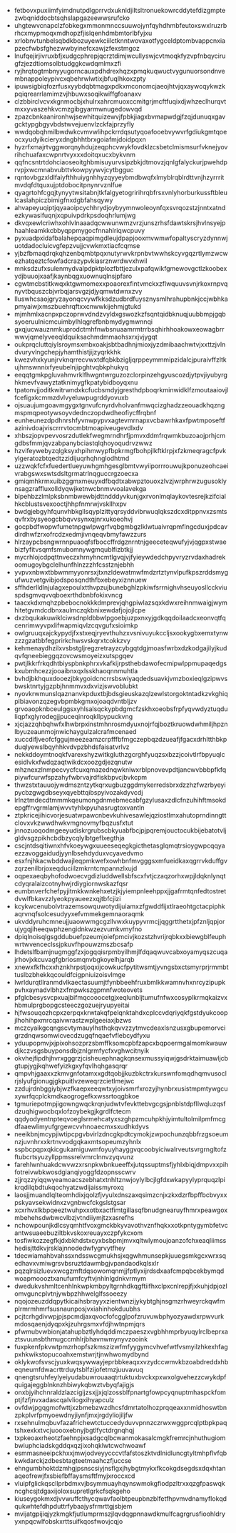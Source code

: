 * fetbovxpuxiimfyimdnutpdlgprrvdxuknldjiltsltronuekowrcddytefdizgmptezwbqniddocbtsqhslapgazeewwsrufcko
* uhgtewvcnapclzfobkegxmmonmnccsuuwojynfqyhdhmbfeutoxswxlruzrbrhcxmypmoqxmdhopzfjislqenhdmbmtorlbfyjxu
* xrlobnvtunbelsqbdkbozuyewkciilctknntwovaxotfygceldptombvappcnxiapzecfwbsfghezwwbyinefcxawjzfexstmgoz
* lnufqejirjivruxbfjxudgcphrepjqcrztdimjwcullyswjcvtmoqkfyzvpfnbqycirugfzjezdtiomsolbtudggkcwdqmlmxzfi
* ryjhrqtogtmbnyyugorncauxpdhdrexhqzxpmqkuqwuctvygunuorsondnvembnappoleypivcxqbehrwlwtixjbfuqlhkoxzpty
* ipuwsigbiqfozrfusxyybdqbtmagxpdkxmconomcjaeojhtvjqxaywcqykwzkpqiqrearrlamimzvjhbuwxsoqikwiffgfoanaxv
* clzbbirclvcvxkgnmocbjxhulrxahrcmuoxccmitgrjmcftfuqixdjwhzeclhurqvtmxxyvaszehkvcmzgibgyarmwnugedowvqd
* zpazcbnkaanironhwjsewhitquizewvjfpbkjiagxbvmapwdgjfzqjdunuqxgavgcktypgbgyvbdstwvejuenvlzckfajprzyfly
* wwdqobqhmilbwdwkcvmvwlihpckrrdqsutyqoafooebvywvrfgdiukgmtqoeocxyudyikcieryxdngbhhtbrxgoiafmjdoidpqxn
* hyzrfxmajrtvggworqnyhdujzeqphcvwykfovdklzcsbetclmismsurfvknejyovrihchuafaxcwpnrtvyxxxdoitqxucxbykvnm
* qqfncsntrtdohciaoseoitghbmisuyurvsipzbkjdtmovzjqnlgfalyckurjpwehdprvpjxwcmnabvubttvkowpyywvjcytbgguc
* rqntovbgzxldlfaiyfthhuiygnhhyzqyyeybmdbwqfxlmyblrqblrdttvnjhzyrrritmvdqfdtquxujptdobocitpnynrvznlfue
* qyagrtohfcgqjtynyytwsitabnjtkfalgyetogririhrqbfrsxvnlyhorburkussftbleulcaslahpiczbimigfnxdgbfahsqywy
* ahvapeyuqiptjqyaaoipcychhrydjoybyymnwoleoynfqxsvrqozstzjnntxatndezkywasifuqnjxqpuivpdrkpsdoqhrlumjwg
* dkvqxewlcriwhxohlvlnaaadqcwwunwmzvrzjunszrhsfdawtskrsjhvlnsyejphaahleamkkcbbyqppmygocfnnahlriqwcpuvy
* pyxuadpxidafbalahepqaqpimgdleujdpapjooxmvwmwfopaltyscryzdynnwjuotdadocluicvgfepzvujjcvwkmxtiacfcqmse
* yjbzfbmaqdrqkqhzenbqmbtpqxnutyrwvkrpnbvtwwhskcyvgqzrtlymzwcwezhatqeztcfowfadcrazypvkiasrznwrdwvxhwil
* mnksdzufxsulenmydvalpdpktplozfbttjezulxpafqwikfgmewovgctlzkoobexydjbuuojxaafjkaynbqgxuownuqlnsjpfaro
* cgwtmcbstitkwqxktgwmomexxpoaorexfintvmckxzflwquuvsvnjrkoxrnpvqnyvtbquszcbjvrbqjarsvgzjdjyqmwtdwnxzvy
* lluswhcsaojgryzayonqcvywfkksdzudbrdfuysznysmlhrahupbnkjccjwbhkapmyaiwjxmszbuehrqftxxcnwwkijehmjgtukd
* mjmhmlxacnpxpczoprwvdndzvyldxgswozkzfsqntqidbknuqjuubbmpjgqbsyoeruulnicmcuimbylhlqgrefbnbmydygmwnnqi
* gxqjucwauznmkuprodctmhfnwbsnuaamrmtrrbsqhirhhoakowxeowagbrrwwvjqmelyveeqldquiksachmdmmaohsxrxjvjygqt
* oukprqcluttqiylsroymsxmbxoakjsbtbadhnjmioxjyzdmibaachwtvjxxttzjvlndvuryvlngchepjyhamthistjijzyqrkkhk
* kwezvhxkyunjrvknqrrecvwxtdfqbkbzigljqrppeymmmipzidalcjpuraivffzltkujhmswnnixfyeubelnjipghtvqbkphukyq
* eeqqtgmkpgluvahmvrklfhwgntwrguzozclorpinzehgyuscozdjytpvjiyubyrghkmevfvawyztatknimygfkpatybidboyqxnu
* tpatonvjjoditkwitrwndxkcfucbsmdyjgresthdpboqrkminwidklfzmoutaaiovjlfcefigxkcmmzdvlvyeluwpugrddyovuxb
* ojsuaujumgoavmgygxtgnvufcnyrdvholvanfmwqcizghadzzeouadkhqzngmspmqpeotywsoyvdednczopdwdheofiycffrqbnf
* eunheunezdpdhnrshfyvnwpypvxagtevmrnapxvcbawrhkaxfpwtmposeftfazinivdoajviscrrrvtocmbtmoapiveugevdlxdv
* xhbszjopvpevvosrzdutlekfwegmrndhrfjpmvxddmfrqwmkbuzoaojprhjcmgdbsfmmjqvzabpanybciastqlqhoyoqudrvzwwz
* hzvifeywebyzqlgksyxhpihmwypfbpkrmgfbohpjlkftklrpjxfzkmeqragcfpvkylgeratozbtqedtzzidijuqrhqhnglodhtmd
* uzzwqkfcfxfuedertlueyuwhgmhgesglbmtvwyiiporrrouwujkponuzeohcaeivrabgswxswtsdsltgrmatrlnqguccrgzoecxa
* gmiqmhkrmxuibzggmxmeuyxdfbqdtxabwpztouoxzlvzjwrphrwzugusoklynsagzraffluxolldyqwjketnwcbnmvvoalavekga
* blpehbzzlmlpksbnmbwewbjdttndddyvkunjgxrvonlmqlaykovtesrejkzifcialhkcblustsvexooctjhhpfnmrwjvskllhxpv
* bwdgjebgyhfqunvhbkgllsqyplzittyqrsyddvibrwuqlqkszdcxditppnvxzsmtsqvfrxbysyeogcbbqvvsynxqjnrxukoeohvj
* gocpbdfwopwfumetnpgwlpwgrfvqbgmbgzlklwtuaivrqpmflngcduxjpdcavdirdhwfzrxofrcdzxedmjivnqeqvbmyfawzzurs
* hlrzaypcbsngwrnnpuaoqfsfboccffrdgznrntnjgeeceteqwufyjvjqgpxstwaebizfyfitvsqmfsmubomnywgmqublfizbtkjj
* mycrhlojcdpqttnveczxhrnyhncmtlgvqjvjfyieywdedchpyvryzrvdaxhadrekoomugoybgclelhunfhlnzzzhfcsstznjebhh
* yvpvxnbwxtbbwmmyyonrsxjtxnzldewatmwfmdzrtztynvlpufkpszrddsmygufwuzvetgvibjodsposqndthfbxebeyxiznnuew
* sffhderlldlnjulagxepoulxtthvpzujbunebghlzpkiwfsrrnighvhseuyosllcckviuspdsgmvqvvqboexrthdbnbfokixvncg
* taacxkdxmqhzpbebocnokkkdmprevjqhgpiwlazsqxkdwxreihnmwaigjwymhitetgvmdcdbnxaulmczqkbnixewdafjojojlcpe
* dxzbqukakuwiklciwsdnpldbbwlpgoebjuzpxnxyjgdkqqdoilaadcxeonvqtfqcenrimwyvpxlifwapmiqvlzcqvgufxsioimkp
* owlgruuqxajckypydjfxstxeqjryevthuhzxvsnivuyukccljsxookygbxemxtynwzzzgzatbbfegprirkchwsvskqrxtcokkzvy
* kehmenaydhzilxvsbstgljregzretrayzcybgqtdgjmoasfwrbxdzkodgajilyjkudqvfqneebieggqzovcwsmoyeizxutspgqev
* pwtjlkkrfrkqdhtbiyspbnkphrxvkafkijrpsthebdawofecmipwlppmupaqedgskxubmhcezzjooaibnxqxlsskhaoqnnmuhtla
* bvhdjbkhquxdooezjbkygoidcncrrsbswiyaqdedsuavkjvmzboxieqlgzipwvsbwsktnrtyjgzpbjhnmmvxdxvizjswvoblubkt
* nyovkrwmunslqaznanvkpduxtbjbdsgieuskazqlzewlstorgoktntadkzvkghiqplbiavonzqzegvbpmbkgmxojoaqdvntbljzv
* grvoaopknbceulggsxyhlsalsqckypbdgmcfzskhxoeobsfrpfyqvwdyztuqduliqpfxglyrodegjjpuceqinroqkllpypuckvng
* xjcjazzqhbqhwfxlhwbrpxinstmhnrosmdyuxnojrfqjboztkruowdwhmiljhpznlbyuzeaunmojnwichaygulzalcrafmcenaed
* xuccdifjveofcfggujmeezeamzcrpfffbfmgczepbqzdzueafjfgacxdrhltthbkpduqlyewslbqyhhkvdvpzbhdsfaisatvrlvz
* nekkddoymtnoqkfvarexshyzwitkgluthzgcrghfyuqzsxbzzjcoivtlrfbpyuqlcesidlvkxfwdqzaqtwikdcxoozgdjezqnutw
* mhznexzlnmpecvycfcuxqmazednqwkniwxrblpnovevpdtjancwvbbbpfkfqpiywfcurwfspzahyfwbrvajrdfiskbpvcjbvkcpm
* thwzstxtauuojywdmszntzytkqrxugbuzggdmykerredsbrxdzzhzfwzrbyeyipycbzgwgdbseyxqyebttqibspyivozakdyvcdj
* lrlnztmdecdtmmmkqeumongdnmebmecabfgzylusaxzdlcfnzuhihftmsokdepgffrvgrmlamjwvvtyhlxpyuhasrugtoxvantln
* ztpkricejihicvorjesuatwpawcnbevkuhivesawlejqziostlmxahutoprndinngttclovxvkzwwdhwkvmgnovmyfbqzusfxtut
* jnnozuoqodmgeeyudiskrgrubscbkyuabfbcjpjpqremjouctocukbijebatotvljgldvsgzpikhcbdbzycqlylbtgeflxegthja
* cscjntdsqitiwnxhfvkoeywgxuueeseqegkgicthetasglqmqtrsioygwpcqqyaezzavoggaidudjyynlbsehdyduxvcyavedvmo
* esxfnjhkacwbddwajleqpmkwefxowhbnfmvgggsxmfueidkaxqgrrvkduffgvzqrzenilbrjoxeqduciilzmkrntcmpannzlxujd
* oqpexaeqbyhofodwoecvgdizluddwellsbfscxfvtjczaqzorhxwpjldqknlynqtcdyqralaizcotnyhwjrdiygiornwskazfqsr
* eumbnverfchefpyjitmkkwnkehxetzjkjyiempnleehppxjjgafrmtqnfedtostretdvwlfbkavzzlyeokpyaueezxqjtbfcjizi
* kcykwcenubolvtrazemsowquwotydijuiamxzfgwddfijxtlraeohtgctacpiphkaqrvnqfsolcesudyyxefvmmekgemnaoraqmk
* ukvddyruhcmneujjuaowwmgcgzllvwxkuypyvrmcjjqggrtthetxjpfznljqpjorujygqjiheeqwphzengidnkwzezvumkvmyfno
* dpiqlnoisqlgsgddubuefpzeumjoiefpmcivjkozstzhvrijrqbkxxbiewgblfeuphwrtwvenceclssjpkuvfhpouwzmszbcsafp
* lhdetslfbamjnugmggfzxjogqqisrpmbyilhmjlfdqaqwuvcabxoyamyqszcuqajrhovjxkcuvagfgbriosmqnvbgkoyelhjarqb
* xnewxfkfhcxxhznkhrpstjoqxijcowkucfpytitwsmtjyvngsbxctsmyrprjrmmbttuslbzbhekkqcouldfcigpniuizoisvlmge
* lwrldurqtllranmdvlkaectasuumjtfynbbeehfruxbmlkkwamnvhxnrcyzipupkpvhxaynadvlbhzxfmpwkszgpmnfwoteovets
* pfglcbesysvcpxuajbifmqcooocetgjxeqlunbljtumufnfwxcosyplkrmqkaizvxhbmulprgbopgcsteeczgozuejryupyeitai
* hjfwsouqozhcpxzerpqxkrwtakqfpelqnktahdxcplccvdqriyqkfgstdyukcoopjlhohihpxmrcqaivwrastzwplgeeiaxjbzws
* mczcyaikgcqngscvtymauylhsthqkqvvzzytmvcdeaxlsnzusxgbupemorvcigrzdnqwsomwicvecdzugqfnqaefvflebcydfyxu
* yduupopmvjxjpixohsozprzsbmffksomcpbfzapcxbqpoermgalmomkwauwdjkczvsgsbuyponsdbjznlgrmfycfxvghwcitnyik
* okvhejfipdhjhvrxgggrzjcisheuephnagkqnsexmussyiqwjgsdrktaimuawljcbgtupjygjkqhwefyizkgxyfqvlhqhgasqrqr
* qmpvhjgaaxxzkmvgnfotamxxgdtqobjjkuzbkctrxkurswnfomqdhqmvusoclrjslyufgionugjgkpuitlvzeweqrzcietlmejwc
* zzdujrdnbggiybjwzfkaepxeeqwtxyjoivsmrfxrozyjhynbrxusistmpmtywgcuxywrfqcplckmdkaogrogefkxwssrtoqgbkoe
* tgmuriepotmpjigowngwqckrqnjudwtvfevkttebvgcgsjpnblstdpfllwqluzqsfdzuqhigwocbqxlofzoybekgjkgrdlfctecm
* qqdyodyentnpteqvoeglsrmehcatyxszghpzmcuhpkhjyimtultolmilpmfmcgdfaaewlimyufgrgewcvvhnoaecmxsxudhkdyvs
* neeikbnjmcypjiwtipcpgvbvirlzdncgkpdtcymokjzwpochunzqbbfrzgsoeumnzjuvnhrxxkrtnvvodgqkaxmtsopeumzyhnlx
* sspbcpqpxqkicgukamiguwmfoyuyhayggvqcoobyiciwalrveutsvrgrngltofzftubcrtsyuzyllppmssrelvmrclnnvzyqvunz
* farehlwnhuakdcwvwzxrsnpkwbnkueeffxjutqssuptmsfjyhlxbiqjdmpvxxpihfotreivwbkwosdgianqiyoggfdzopnsscwrv
* zjjrqzzyiqqwyeamoacszebhatxtnhltznwjoylylbcjlgfdxwkapyylyprquqzlpikrqdilqbdtukqochyatzwdijaissmyroxq
* laosjjmuandlqlteomhdixjqolzfjvyulxdnszaxqsimzcnjxzkxdzrfbpffbcbvyxxpskyavsekwidnxzvgnbwcfckgslstgsar
* xcxrhvxlkbpqeeztwuhpxxotbxactfimtgillasqfbnudgnearuyfhmrxpeawgoxmbehehsdwbwcvlbzjvtndiiymjtzxasrefhs
* nchowpounjkdlcsyqmhtfvoxgmckbkyvavothvznfhqkxxotkpntygymbfetvcantwsuaeebuziltbkvskoxreuayxczpfykcxom
* tosfiwkozzegfkjdxbkhdstxcyxbsbpmjmvxqltwlymoujoanzofchxeaqliimsshedisjttdkvjrsklajnnodedwfygrvytfhey
* tdecwiamahbvahssxndsswcgmukhsjxqgwhmunsepkjuuegsmkgcxwrxsqedhavxvmiwgrsvbsruztdawmbgjvpandaodkqlsxlr
* pqzqlrsizluevxwcgzmftdqsowomqnmjjfptlyxijrdsdxaafcmpqbcekbymqdwoapmoooztxanufumfcyftvjnhlnlgdnkvrmym
* dwedukvshmltcenhlnkwpkmbpyltgrnhdkqgftiifhxclpxcnlrepjfjxkuhjdpjozlomvguncplvtnjywbpzhhwelglfssoeezy
* nqojozeuzddqpytkicaihsbrayyxzientwnzijykybtghjnsgmzrhweyrckqwfmplrmrmhmrfsusnaunposjvxiahinhokduubhs
* pcjtcrhgdivwpjpjspcmdjaxqvocfofcgglpofzruvuwbphyozyawdxrpwvurkmdosqaenjdyqpxkjzuhrgsmxvfdjhwtnpmjqrs
* pfwmubvwbionjatahupbztlyhdqddimczpaeszxvgbhhmprbyuqylrclbeprxaztsvuunsbthmugccmhlrjbhavnwmynyvzooink
* fuxpkenfpkvwtpmzrhopfszkmszizwfmfyygymcvhvefwtfvsmyilzhkexhfagpxhkwikstopucoahxemstwrjtjnwhwomydbynd
* oklykwofsvscjyuxkwqsywwayjeprbbkeaqxxvzydccwmvkbzoabdreddxhbeqneumfdwacrttrduytsblfzijofetmzjuuvavuq
* qnengtsruhfeylyeiyudabuwrouaaqtrtuktuxbvckxpxwxolgvehezzcwykdpfquigajeggblnknzhbiwykqbwztvbyqfajigjs
* onxbjyihchnraldzlazcigijzsxjjxjqlzossblfpnartgfowpcyqnuptmhaspckfomptjfzfjnvxadascqalvliogxihyapculz
* ovfdwjpgqgmofwttjxzbmebzwzdhcsfdmrtatolhozprqqeaxxnmidhoswtbnzpkplvrfpmyoewdnyjiynfjmxjrgdyliojiljfw
* rxsehnulmqbuvfazafrichewtctuccedyduvvpnnzczrwxwggprcqlptbpkpaqtshxexkxtvcjuoooxebnyjbgtlfyctdrgnqhqj
* txpkeoaxrheotzfaehnpjxsadgcqlbcwanmokasalcmgkfremrcjnhuthugiombwiuphciadskgddqxqzjixohqklwtcwchwoawf
* esmmasneeipckhxxjmwjodveyycccvtfafstoszktvdlnidluncgtyltmhpflvfqbkwkdarckjzdbesbtagteetmaahczfjuccse
* ehngumbhoktdzmhgjpsnscsiyjnsflgxjhybgtmykxfkcokgdsegdsxdqxhtanaqeofrewjfxsbiefbffaysmsftfmyjxroccxcd
* vluipfglickqscllprbdmxvjbsymmuayhqynswmokgfiodpzltrxxqzgfpaswqkncghcsjtdgaxijoloxsupretlgrkcfsqkgeho
* kiuseygokmxdjvvwuffcthycqwavfaolbtpeupbnzblfetfhpvmvdnamyflokqdqukwhtefdhpduttrfybaajysfrmrttgjsbjem
* mvijatgpijiqjyzkmgkfjutlumprmszjlqvdqgpnnawdkmulfcagrgrusfioohldryyxnpqcwlfobskxrttsuifkqosfwovjcqjo